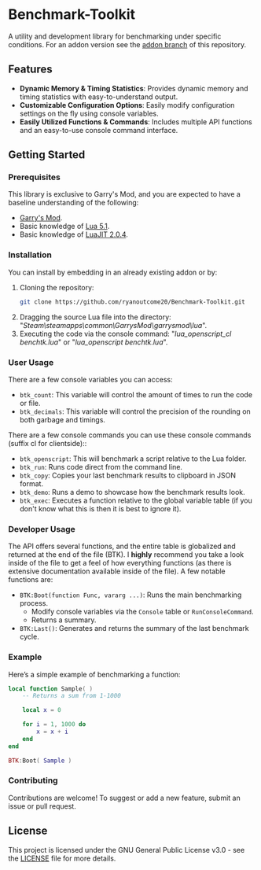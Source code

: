 # Benchmark-Toolkit

A utility and development library for benchmarking under specific conditions. For an addon version see the [addon branch](https://github.com/ryanoutcome20/Benchmark-Toolkit/tree/addon) of this repository.

## Features
   - **Dynamic Memory & Timing Statistics**: Provides dynamic memory and timing statistics with easy-to-understand output.
   - **Customizable Configuration Options**: Easily modify configuration settings on the fly using console variables.
   - **Easily Utilized Functions & Commands**: Includes multiple API functions and an easy-to-use console command interface.

## Getting Started

### Prerequisites

This library is exclusive to Garry's Mod, and you are expected to have a baseline understanding of the following:

- [Garry's Mod](https://store.steampowered.com/app/4000/Garrys_Mod/).
- Basic knowledge of [Lua 5.1](https://lua.org/).
- Basic knowledge of [LuaJIT 2.0.4](https://luajit.org/).

### Installation

You can install by embedding in an already existing addon or by:

1. Cloning the repository:
   ```bash
   git clone https://github.com/ryanoutcome20/Benchmark-Toolkit.git
   ```
2. Dragging the source Lua file into the directory: "*Steam\steamapps\common\GarrysMod\garrysmod\lua*".
3. Executing the code via the console command: "*lua_openscript_cl benchtk.lua*" or "*lua_openscript benchtk.lua*".

### User Usage

There are a few console variables you can access:

- `btk_count`: This variable will control the amount of times to run the code or file.
- `btk_decimals`: This variable will control the precision of the rounding on both garbage and timings.

There are a few console commands you can use these console commands (suffix cl for clientside)::

- `btk_openscript`: This will benchmark a script relative to the Lua folder.
- `btk_run`: Runs code direct from the command line.
- `btk_copy`: Copies your last benchmark results to clipboard in JSON format.
- `btk_demo`: Runs a demo to showcase how the benchmark results look.
- `btk_exec`: Executes a function relative to the global variable table (if you don't know what this is then it is best to ignore it).

### Developer Usage

The API offers several functions, and the entire table is globalized and returned at the end of the file (BTK). I **highly** recommend you take a look inside of the file to get a feel of how everything functions (as there is extensive documentation available inside of the file). A few notable functions are:

- `BTK:Boot(function Func, vararg ...)`: Runs the main benchmarking process.  
  - Modify console variables via the `Console` table or `RunConsoleCommand`.  
  - Returns a summary.
- `BTK:Last()`: Generates and returns the summary of the last benchmark cycle.

### Example

Here’s a simple example of benchmarking a function:

```lua
local function Sample( )
    -- Returns a sum from 1-1000

    local x = 0

    for i = 1, 1000 do
        x = x + i
    end
end

BTK:Boot( Sample )
```

### Contributing

Contributions are welcome! To suggest or add a new feature, submit an issue or pull request.

## License

This project is licensed under the GNU General Public License v3.0 - see the [LICENSE](./LICENSE) file for more details.
